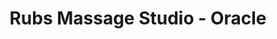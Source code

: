 ---
title: "Rubs Massage Studio - Oracle"
url: /tucson/rubs-massage-studio-oracle/
shop: massage
---